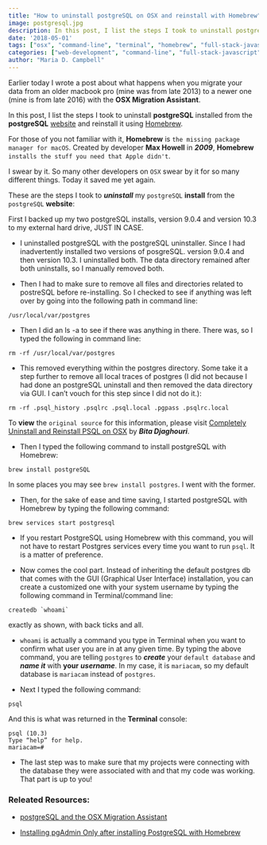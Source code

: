 ```yaml
---
title: "How to uninstall postgreSQL on OSX and reinstall with Homebrew"
image: postgresql.jpg
description: In this post, I list the steps I took to uninstall postgreSQL installed from the postgreSQL website and reinstall it using Homebrew.
date: '2018-05-01'
tags: ["osx", "command-line", "terminal", "homebrew", "full-stack-javascript", "postgresql", "web-development"]
categories: ["web-development", "command-line", "full-stack-javascript", "homebrew", "osx", "postgresql", "terminal"]
author: "Maria D. Campbell"
---
```


Earlier today I wrote a post about what happens when you migrate your data from an older macbook pro (mine was from late 2013) to a newer one (mine is from late 2016) with the **OSX Migration Assistant**.

In this post, I list the steps I took to uninstall **postgreSQL** installed from the **postgreSQL** [website](https://www.postgresql.org/about/) and reinstall it using [Homebrew](https://brew.sh/).

For those of you not familiar with it, **Homebrew** is `the missing package manager for macOS`. Created by developer **Max Howell** in ***2009***, **Homebrew** `installs the stuff you need that Apple didn't`.

I swear by it. So many other developers on `OSX` swear by it for so many different things. Today it saved me yet again.

These are the steps I took to ***uninstall*** my `postgreSQL` **install** from the `postgreSQL` **website**:

First I backed up my two postgreSQL installs, version 9.0.4 and version 10.3 to my external hard drive, JUST IN CASE.

+ I uninstalled postgreSQL with the postgreSQL uninstaller. Since I had inadvertently installed two versions of posgreSQL. version 9.0.4 and then version 10.3. I uninstalled both. The data directory remained after both uninstalls, so I manually removed both.

+ Then I had to make sure to remove all files and directories related to postreSQL before re-installing. So I checked to see if anything was left over by going into the following path in command line:

```shell
/usr/local/var/postgres
```

+ Then I did an ls -a to see if there was anything in there. There was, so I typed the following in command line:

```shell
rm -rf /usr/local/var/postgres
```

+ This removed everything within the postgres directory. Some take it a step further to remove all local traces of postgres (I did not because I had done an postgreSQL uninstall and then removed the data directory via GUI. I can’t vouch for this step since I did not do it.):

```shell
rm -rf .psql_history .psqlrc .psql.local .pgpass .psqlrc.local
```

To **view** the `original source` for this information, please visit [Completely Uninstall and Reinstall PSQL on OSX](https://medium.com/@bitadj/completely-uninstall-and-reinstall-psql-on-osx-551390904b86) by ***Bita Djaghouri***.

+ Then I typed the following command to install postgreSQL with Homebrew:

```shell
brew install postgreSQL
```

In some places you may see `brew install postgres`. I went with the former.

+ Then, for the sake of ease and time saving, I started postgreSQL with Homebrew by typing the following command:

```shell
brew services start postgresql
```

+ If you restart PostgreSQL using Homebrew with this command, you will not have to restart Postgres services every time you want to run `psql`. It is a matter of preference.

+ Now comes the cool part. Instead of inheriting the default postgres db that comes with the GUI (Graphical User Interface) installation, you can create a customized one with your system username by typing the following command in Terminal/command line:

```shell
createdb `whoami`
```

exactly as shown, with back ticks and all.

+ `whoami` is actually a command you type in Terminal when you want to confirm what user you are in at any given time. By typing the above command, you are telling `postgres` to ***create*** your `default database` and ***name it*** with **your** ***username***. In my case, it is `mariacam`, so my default database is `mariacam` instead of `postgres`.

+ Next I typed the following command:

```shell
psql
```

And this is what was returned in the **Terminal** console:

```shell
psql (10.3)
Type “help” for help.
mariacam=#
```

+ The last step was to make sure that my projects were connecting with the database they were associated with and that my code was working. That part is up to you!

### Releated Resources:

+ [postgreSQL and the OSX Migration Assistant](/blog/postgresql-and-the-osx-migration-assistant)

+ [Installing pgAdmin Only after installing PostgreSQL with Homebrew](/blog/installing-pgadmin-only-after-installing-postgresql-with-homebrew/)


